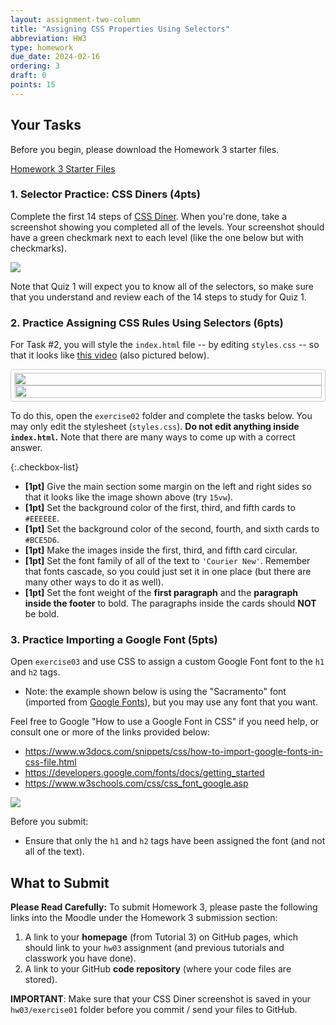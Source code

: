 ```yaml
---
layout: assignment-two-column
title: "Assigning CSS Properties Using Selectors"
abbreviation: HW3
type: homework
due_date: 2024-02-16
ordering: 3
draft: 0
points: 15
---
```


<style>
    .continuous {
        display: flex;
        flex-direction: column;
        border: solid 1px #CCC;
        border-radius: 4px;
        padding: 5px;
        max-width: 600px;
    }

    .continuous img {
        width: 100%;
    }
    .continuous img:nth-child(2) {
        margin-left: 1px;
        width: 99.9%;
    }
</style>

## Your Tasks
Before you begin, please download the Homework 3 starter files.

<a href="/fall2023/course-files/homework/hw03.zip" class="nu-button">Homework 3 Starter Files <i class="fas fa-download"></i></a> 

### 1. Selector Practice: CSS Diners (4pts)
Complete the first 14 steps of <a href="https://flukeout.github.io/" target="_blank">CSS Diner</a>. When you're done, take a screenshot showing you completed all of the levels. Your screenshot should have a green checkmark next to each level (like the one below but with checkmarks).

<img class="small frame" src="/fall2023/assets/images/homework/hw03/exercise01.png" />

Note that Quiz 1 will expect you to know all of the selectors, so make sure that you understand and review each of the 14 steps to study for Quiz 1.

### 2. Practice Assigning CSS Rules Using Selectors (6pts)

For Task #2, you will style the `index.html` file -- by editing `styles.css` -- so that it looks like <a href="https://drive.google.com/file/d/1dqZdvTELzxYBOoTtsxxa30IEvw_MAKT5/view?usp=sharing" target="_blank">this video</a> (also pictured below).

<div class="continuous">
    <img src="/fall2023/assets/images/homework/hw03/exercise02a.png" /> 
    <img src="/fall2023/assets/images/homework/hw03/exercise02b.png" />
</div>

To do this, open the `exercise02` folder and complete the tasks below. You may only edit the stylesheet (`styles.css`). **Do not edit anything inside `index.html`.** Note that there are many ways to come up with a correct answer.


{:.checkbox-list}
* **[1pt]** Give the main section some margin on the left and right sides so that it looks like the image shown above (try `15vw`).
* **[1pt]** Set the background color of the first, third, and fifth cards to `#EEEEEE`.
* **[1pt]** Set the background color of the second, fourth, and sixth cards to `#BCE5D6`.
* **[1pt]** Make the images inside the first, third, and fifth card circular.
* **[1pt]** Set the font family of all of the text to `'Courier New'`. Remember that fonts cascade, so you could just set it in one place (but there are many other ways to do it as well).
* **[1pt]** Set the font weight of the **first paragraph** and the **paragraph inside the footer** to bold. The paragraphs inside the cards should **NOT** be bold.


### 3. Practice Importing a Google Font (5pts)
Open `exercise03` and use CSS to assign a custom Google Font font to the `h1` and `h2` tags. 

* Note: the example shown below is using the "Sacramento" font (imported from <a href="https://fonts.google.com/specimen/Sacramento" target="_blank">Google Fonts</a>), but you may use any font that you want.

Feel free to Google "How to use a Google Font in CSS" if you need help, or consult one or more of the links provided below:
* <a href="https://www.w3docs.com/snippets/css/how-to-import-google-fonts-in-css-file.html" target="_blank">https://www.w3docs.com/snippets/css/how-to-import-google-fonts-in-css-file.html</a>
* <a href="https://developers.google.com/fonts/docs/getting_started" target="_blank">https://developers.google.com/fonts/docs/getting_started</a>
* <a href="https://www.w3schools.com/css/css_font_google.asp" target="_blank">https://www.w3schools.com/css/css_font_google.asp</a>

<img class="frame xsmall" src="/fall2023/assets/images/homework/hw03/exercise03.png" />

Before you submit:
* Ensure that only the `h1` and `h2` tags have been assigned the font (and not all of the text).

## What to Submit
**Please Read Carefully:** To submit Homework 3, please paste the following links into the Moodle under the Homework 3 submission section:

1. A link to your **homepage** (from Tutorial 3) on GitHub pages, which should link to your `hw03` assignment (and previous tutorials and classwork you have done).
2. A link to your GitHub **code repository** (where your code files are stored).
    
    
**IMPORTANT**: Make sure that your CSS Diner screenshot is saved in your `hw03/exercise01` folder before you commit / send your files to GitHub.